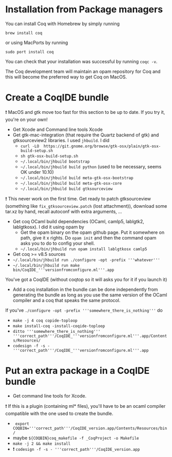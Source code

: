 Installation from Package managers
==================================

You can install Coq with Homebrew by simply running

```
brew install coq
```

or using MacPorts by running

```
sudo port install coq
```

You can check that your installation was successful by running `coqc -v`.

The Coq development team will maintain an opam repository for Coq and this will become the preferred way to get Coq on MacOS.

Create a CoqIDE bundle
======================

:exclamation: MacOS and gtk move too fast for this section to be up to date. If you try it, you're on your own!

-   Get Xcode and Command line tools Xcode
-   Get gtk-mac-integration (that require the Quartz backend of gtk) and gtksourceview2 libraries. I used `jhbuild`. I did
    -   `curl -LO  https://git.gnome.org/browse/gtk-osx/plain/gtk-osx-build-setup.sh`
    -   `sh gtk-osx-build-setup.sh`
    -   `~/.local/bin/jhbuild bootstrap`
    -   `~/.local/bin/jhbuild build python` (used to be necessary, seems OK under 10.10)
    -   `~/.local/bin/jhbuild build meta-gtk-osx-bootstrap`
    -   `~/.local/bin/jhbuild build meta-gtk-osx-core`
    -   `~/.local/bin/jhbuild build gtksourceview`

:exclamation: This never work on the first time. Get ready to patch gtksourceview (something like `fix_gtksourceview.patch` (lost attachment)), download some tar.xz by hand, recall autoconf with extra arguments, ...

-   Get coq OCaml build dependencies (OCaml, camlp5, lablgtk2, lablgtkosx). I did it using opam by
    -   Get the opam binary on the opam github page. Put it somewhere on path, give it x rights. Do `opam init` and then the command opam asks you to do to config your shell.
    -   `~/.local/bin/jhbuild run opam install lablgtkosx camlp5`
-   Get coq &gt;= v8.5 sources
-   `~/.local/bin/jhbuild run ./configure -opt -prefix '''whatever'''`
-   `~/.local/bin/jhbuild run make bin/CoqIDE_'''versionfromconfigure.ml'''.app`

You've got a CoqIDE (without coqtop so it will asks you for it if you launch it)

-   Add a coq installation in the bundle can be done independently from generating the bundle as long as you use the same version of the OCaml compiler and a coq that speaks the same protocol.

If you've `./configure -opt -prefix '''somewhere_there_is_nothing'''` do

-   `make -j 4 coq copide-toploop`
-   `make install-coq -install-coqide-toploop`
-   `ditto '''somewhere_there_is_nothing''' '''correct_path'''/CoqIDE_'''versionfromconfigure.ml'''.app/Contents/Resources/`
-   `codesign -f -s - '''correct_path'''/CoqIDE_'''versionfromconfigure.ml'''.app`

Put an extra package in a CoqIDE bundle
=======================================

-   Get command line tools for Xcode.

:exclamation: If this is a plugin (containing ml\* files), you'll have to be an ocaml compiler compatible with the one used to create the bundle.

-   ` export COQBIN='''correct_path'''/CoqIDE_version.app/Contents/Resources/bin/`
-   maybe `${COQBIN}coq_makefile -f _CoqProject -o Makefile`
-   `make -j 2 && make install`
- :exclamation: `codesign -f -s - '''correct_path'''/CoqIDE_version.app`

